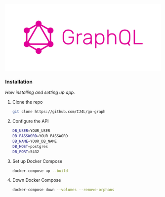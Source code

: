 ![Alt Text](graph_header.png)

### Installation

_How installing and setting up app._

1. Clone the repo
   ```sh
   git clone https://github.com/IJ4L/go-graph
   ```
2. Configure the API
   ```sh
   DB_USER=YOUR_USER
   DB_PASSWORD=YOUR_PASSWORD
   DB_NAME=YOUR_DB_NAME
   DB_HOST=postgres
   DB_PORT=5432
   ```
3. Set up Docker Compose
   ```sh
   docker-compose up --build
   ```
4. Down Docker Compose
   ```sh
   docker-compose down --volumes --remove-orphans
   ```
